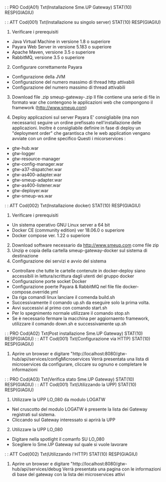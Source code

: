  :  : PRO Cod(A01) Txt(Installazione Sme.UP Gateway) STAT(10) RESP(GIAGIU)

 :  : ATT Cod(001) Txt(Installazione su singolo server) STAT(10) RESP(GIAGIU)
01. Verificare i prerequisiti
- Java Virtual Machine in versione 1.8 o superiore
- Payara Web Server in versione 5.183 o superiore
- Apache Maven, versione 3.5 o superiore
- RabbitMQ, versione 3.5 o superiore

02. Configurare correttamente Payara
- Configurazione della JVM
- Configurazione del numero massimo di thread http attivabili
- Configurazione del numero massimo di thread attivabili

03. Download file .zip smeup-gateway-<versione>.zip
Il file contiene una serie di file in formato war che contengono le applicazioni web che compongono il framework (http://www.smeup.com)

04. Deploy applicazioni sul server Payara
E' consigliabile (ma non necessario) seguire un ordine prefissato nell'installazione delle applicazioni.
Inoltre è consigliabile definire in fase di deploy un "deployment order" che garantisca che le web application vengano avviate con un ordine specifico
Questi i micorservices : 

- gtw-hub.war
- gtw-logger
- gtw-resource-manager
- gtw-config-manager.war
- gtw-a37-dispatcher.war
- gtw-as400-adapter.war
- gtw-smeup-adapter.war
- gtw-as400-listener.war
- gtw-deployer.war
- gtw-smeup-ws.war

 :  : ATT Cod(002) Txt(Installazione docker) STAT(10) RESP(GIAGIU)
01. Verificare i prerequisiti
- Un sistema operativo GNU Linux server a 64 bit
- Docker CE (community edition) ver 18.06.0 o superiore
- Docker compose ver. 1.22 o superiore

02. Download software necessario da http://www.smeup.com come file zip
03. Unzip e copia della cartella smeup-gateway-docker sul sistema di destinazione
04. Configurazione dei servizi e avvio del sistema
- Controllare che tutte le cartelle contenute in docker-deploy siano accessibili in lettura/scrittura dagli utenti del gruppo docker
- Configurazione porte socket Docker
- Configurazione poerte Payara & RabbitMQ nel file file docker-compose.override.yml
- Da riga comandi linux lanciare il comenda build.sh
- Successivamente il comando up.sh da eseguire solo la prima volta.
- Avvi successivi al primo con comando start.sh
- Per lo spegnimento normale utilizzare il comando stop.sh
- Se è necessario fermare la macchina per aggiornaento framework, utilizzare il comando down.sh e successivamente up.sh

 :  : PRO Cod(A02) Txt(Post installazione Sme.UP Gateway) STAT(10) RESP(GIAGIU)
 :  : ATT Cod(001) Txt(Configurazione via HTTP) STAT(10) RESP(GIAGIU)
01. Aprire un browser e digitare "http://localhost:8080/gtw-hub/api/services/configMicroservices
Verrà presentata una lista di microservices da configurare, cliccare su ognuno e completare le informazioni

 :  : PRO Cod(A03) Txt(Verifica stato Sme.UP Gateway) STAT(10) RESP(GIAGIU)
 :  : ATT Cod(001) Txt(Utilizzando la UPP) STAT(10) RESP(GIAGIU)
01. Utilizzare la UPP LO_080 da modulo LOGATW
- Nel cruscotto del modulo LOGATW è presente la lista dei Gateway registrati sul sistema.
- Cliccando sul Gateway interessato si aprirà la UPP

02. Utilizzare la UPP LO_080
- Digitare nella spotlight il comanfo SU LO_080
- Scegliere lo Sme.UP Gateway sul quale si vuole lavorare

 :  : ATT Cod(002) Txt(Utilizzando l'HTTP) STAT(10) RESP(GIAGIU)
01. Aprire un browser e digitare "http://localhost:8080/gtw-hub/api/services/debug
Verrà presentata una pagina con le informazioni di base del gateway con la lista dei microservices attivi
